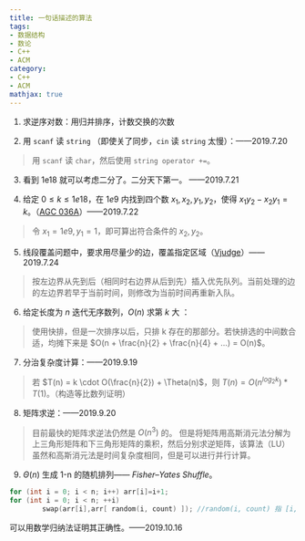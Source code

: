 ```yaml
---
title: 一句话描述的算法
tags:
- 数据结构
- 数论
- C++
- ACM
category:
- C++
- ACM
mathjax: true
---
```


1. 求逆序对数：用归并排序，计数交换的次数

2. 用 `scanf` 读 `string` （即使关了同步，`cin` 读 `string` 太慢）：——2019.7.20  
> 用 `scanf` 读 `char`，然后使用 `string operator +=`。

3. 看到 1e18 就可以考虑二分了。二分天下第一。 ——2019.7.21

4. 给定 $0 \leq k \leq 1e18$，在 $1e9$ 内找到四个数 $x_1, x_2, y_1, y_2$，使得 $x_1 y_2 - x_2 y_1 = k$。（[AGC 036A](https://atcoder.jp/contests/agc036/tasks/agc036_a)）——2019.7.22  
> 令 $x_1=1e9, y_1=1$，即可算出符合条件的 $x_2, y_2$。

5. 线段覆盖问题中，要求用尽量少的边，覆盖指定区域（[Vjudge](https://vjudge.net/contest/313799#problem/E)）——2019.7.24  
> 按左边界从先到后（相同时右边界从后到先）插入优先队列。当前处理的边的左边界若早于当前时间，则修改为当前时间再重新入队。

6. 给定长度为 $n$ 迭代无序数列，$O(n)$ 求第 $k$ 大 ：  
> 使用快排，但是一次排序以后，只排 k 存在的那部分。若快排选的中间数合适，均摊下来是 $O(n + \frac{n}{2} + \frac{n}{4} + ...) = O(n)$。

7. 分治复杂度计算：——2019.9.19  
> 若 $T(n) = k \cdot O(\frac{n}{2}) + \Theta(n)$，则 $T(n) = O(n^{log_2 k})*T(1)$。（构造等比数列证明）

8. 矩阵求逆：——2019.9.20
> 目前最快的矩阵求逆法仍然是 $O(n^3)$ 的。
> 但是将矩阵用高斯消元法分解为上三角形矩阵和下三角形矩阵的乘积，然后分别求逆矩阵，该算法（LU）虽然和高斯消元法是时间复杂度相同，但是可以进行并行计算。

9. $\Theta(n)$ 生成 1-n 的随机排列—— *Fisher–Yates Shuffle*。

```c++
for (int i = 0; i < n; i++) arr[i]=i+1;
for (int i = 0; i < n; ++i)
        swap(arr[i],arr[ random(i, count) ]); //random(i, count) 指 [i, count] 区间上的随机数
```

可以用数学归纳法证明其正确性。——2019.10.16
